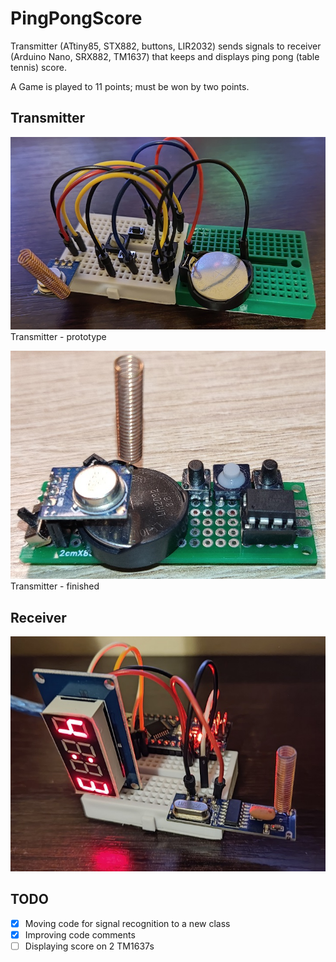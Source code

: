 # PingPongScore

Transmitter (ATtiny85, STX882, buttons, LIR2032) sends signals to receiver (Arduino Nano, SRX882, TM1637) that keeps and displays ping pong (table tennis) score.

A Game is played to 11 points; must be won by two points.


## Transmitter
![Transmitter](https://github.com/bvujovic/PingPongScore/blob/main/docs/prototype_transmitter.jpg)
Transmitter - prototype

![Transmitter](https://github.com/bvujovic/PingPongScore/blob/main/docs/finished_transmitter.jpg)
Transmitter - finished

## Receiver
![Receiver](https://github.com/bvujovic/PingPongScore/blob/main/docs/prototype_receiver.jpg)


## TODO
- [x] Moving code for signal recognition to a new class
- [x] Improving code comments
- [ ] Displaying score on 2 TM1637s